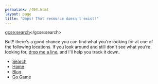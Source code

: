 ```yaml
---
permalink: /404.html
layout: page
title: "Oops! That resource doesn't exist!"
---
```


<script>
  (function() {
    var cx = '004885099050396069431:axpfmena8as';
    var gcse = document.createElement('script');
    gcse.type = 'text/javascript';
    gcse.async = true;
    gcse.src = 'https://cse.google.com/cse.js?cx=' + cx;
    var s = document.getElementsByTagName('script')[0];
    s.parentNode.insertBefore(gcse, s);
  })();
</script>
<gcse:search></gcse:search>

But!! there's a good chance you can find what you're looking for at one of the following locations. If you look around and still don't see what you're looking for, <a href="https://webchat.freenode.net/#Learn_Together">drop me a line</a>, and I'll help you track it down.

* [Search](https://cse.google.com/cse/home?cx=004885099050396069431:axpfmena8aS&IE=utf-8&sa=Search)
* [Home](/ "kongpengju.com")
* [Blog](/blog "kongpengju.com/blog")
* [Go Game](/learn_code "kongpengju.com/learn_code")
